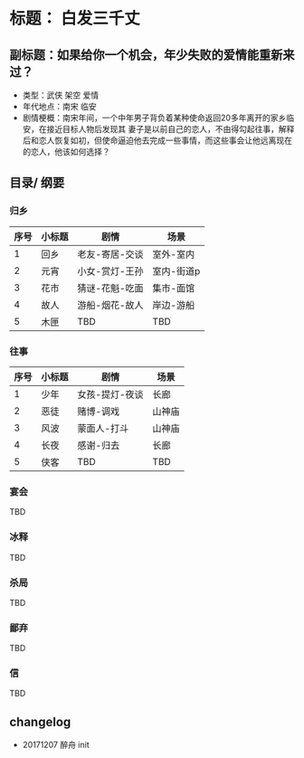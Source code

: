 # 标题： 白发三千丈

## 副标题：如果给你一个机会，年少失败的爱情能重新来过？

- 类型：武侠 架空 爱情
- 年代地点：南宋 临安
- 剧情梗概：南宋年间，一个中年男子背负着某种使命返回20多年离开的家乡临安，在接近目标人物后发现其 妻子是以前自己的恋人，不由得勾起往事，解释后和恋人恢复如初，但使命逼迫他去完成一些事情，而这些事会让他远离现在的恋人，他该如何选择？

## 目录/ 纲要

### 归乡
序号|小标题|剧情|场景|
---|---|---|---|
1|回乡|老友-寄居-交谈|室外-室内
2|元宵|小女-赏灯-王孙|室内-街道p
3|花市|猜谜-花魁-吃面|集市-面馆
4|故人|游船-烟花-故人|岸边-游船
5|木匣|TBD |TBD

### 往事
序号|小标题|剧情|场景|
---|---|---|---|
1|少年|女孩-提灯-夜谈|长廊
2|恶徒|赌博-调戏|山神庙
3|风波|蒙面人-打斗|山神庙
4|长夜|感谢-归去|长廊
5|侠客|TBD|TBD

### 宴会
TBD

### 冰释
TBD

### 杀局
TBD

### 鄙弃
TBD

### 信
TBD

## changelog
- 20171207 醉舟 init
